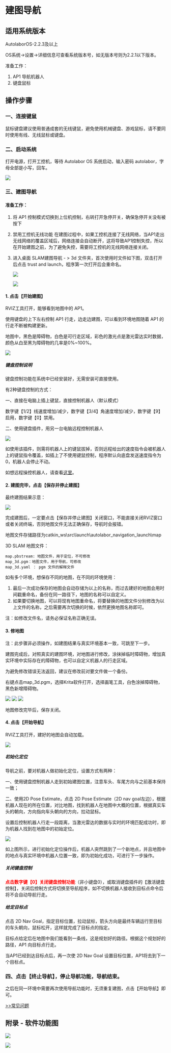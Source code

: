 # 建图导航

## 适用系统版本

AutolaborOS-2.2.3及以上

OS系统->设置->详细信息可查看系统版本号，如无版本号则为2.2.1以下版本。

准备工作：
1. AP1 导航机器人
2. 键盘鼠标

## 操作步骤

### 一、连接键鼠
鼠标键盘建议使用普通成套的无线键鼠，避免使用机械键盘、游戏鼠标，请不要同时使用有线、无线鼠标或键盘。

### 二、启动系统
打开电源，打开工控机，等待 Autolabor OS 系统启动，输入密码 autolabor，字母全部是小写，回车。

![](imgs/login.png)

### 三、建图导航


#### 准备工作：
1. 将 AP1 控制模式切换到上位机控制，右转打开急停开关，确保急停开关没有被按下
2. 禁用工控机无线功能
  在建图过程中，如果工控机连接了无线网络，当AP1走出无线网络的覆盖区域后，网络连接会自动断开，这将导致AP1控制失控，所以在开始建图之前，为了避免失控，需要将工控机的无线网络连接关闭。
3. 进入桌面 SLAM建图导航 - > 3d 文件夹，首次使用时文件如下图，双击打开后点击 trust and launch，程序第一次打开后会重命名。

    ![](imgs/slam-8.png)

    ![](imgs/slam-9.png)


#### 1. 点击【开始建图】


RVIZ工具打开，能够看到地图中的 AP1。

使用键盘的上下左右控制 AP1 行走，边走边建图，可以看到环境地图随着 AP1 的行走不断被构建更新。

地图中，黑色是障碍物，白色是可行走区域，彩色的激光点是激光雷达实时数据，颜色从白至黑为障碍物的几率是0%~100%。

![](imgs/3d_slam1.png)


##### 键盘控制说明

键盘控制功能在系统中已经安装好，无需安装可直接使用。

有2种键盘控制的方式：

一、直接在电脑上插上键鼠，直接控制机器人（默认模式）

数字键【1/2】线速度增加/减少，数字键【3/4】角速度增加/减少，数字键【9】启用，数字键【0】禁用。

二、使用键盘插件，用另一台电脑远程控制机器人

![](imgs/key_control.png)

如使用该插件，则需将机器人上的键鼠拔掉，否则远程给出的速度指令会被机器人上的键鼠指令覆盖，如插上了不使用键鼠控制，程序默认向底盘发送速度指令为0，机器人会停止不动。

如想远程操控机器人，请查看[这里](/usedoc/navigationKit2/version_two/network/setting)。


#### 2. 建图完毕，点击【保存并停止建图】

最终建图结果示意：


![](imgs/3d_slam3.png)

完成建图后，一定要点击【保存并停止建图】关闭窗口，不能直接关闭RVIZ窗口或者关闭终端，否则地图文件无法正确保存，导航时会报错。

地图文件存储路径为catkin_ws\src\launch\autolabor_navigation_launch\map

3D SLAM 地图文件：

```
map.pbstream: 地图文件，用于定位，不可修改
map_3d.pgm：地图文件，用于导航，可修改
map_3d.yaml ： pgm 文件的解释文件
```

如有多个环境，想保存不同的地图，在不同的环境使用：
1. 最后一次成功保存的地图会自动存储为以上的名称，而过去建好的地图会用时间戳重命名，备份在同一路径下，地图的名称可以自定义。
2. 如果要切换地图，可以将现有地图重命名，将要替换的地图文件分别修改为以上文件的名称，之后需要再次切换的时候，依然更换地图名称即可。

注：如修改文件名，请务必保证名称正确无误。

#### 3. 修地图


注：此步骤非必须操作，如建图结果与真实环境基本一致，可跳至下一步。

建图完成后，对照真实的建图环境，对地图进行修改，涂抹掉临时障碍物，增加真实环境中实际存在的障碍物，也可以自定义机器人的行走区域。

为避免修改错误无法返回，建议在修改前对要文件做一个备份。

右键点击map_3d.pgm，选择Krita软件打开，选择画笔工具，白色涂掉障碍物，黑色新增障碍物。

![](imgs/3d_slam4.png)
![](imgs/3d_slam5.png)
![](imgs/3d_slam6.png)

地图修改完毕后，保存关闭。


#### 4. 点击【开始导航】
RVIZ工具打开，建好的地图会自动加载。

![](imgs/3d_slam7.png)



##### 初始化定位

导航之前，要对机器人做初始化定位，设置方式有两种：

一、使用键盘控制机器人走到初始建图位置，注意车头、车尾方向与之前基本保持一致；

二、使用2D Pose Estimate，点击 2D Pose Estimate（2D nav goal左边），根据机器人现在的所在位置，对比地图，找到机器人在地图中大概的位置，根据真实车头的朝向，方向指向车头朝向的方向，拉动鼠标。

设置后控制机器人行走一段距离，当激光雷达的数据与实时的环境匹配成功时，即为机器人找到在地图中的初始定位。

![](imgs/3d_slam8.gif)

如上图所示，进行初始化定位操作后，机器人突然跳到了一个新地点，并且地图中的地点与真实环境中机器人位置一致，即为初始化成功，可进行下一步操作。

##### 关闭键盘控制

<b style="color:red;">点击数字键【0】关闭键盘控制功能</b>（非小键盘0），或取消键盘插件的【激活键盘控制】，关闭后控制方式将切换至导航程序，如不切换机器人接收到目标点命令后将不会自动导航行走。

##### 给定目标点

点击 2D Nav Goal，指定目标位置，拉动鼠标，箭头方向是最终车辆运行至目标的车头朝向，鼠标松开，这样就完成了目标点的指定。

目标点给定后在地图中我们能看到一条线，这是规划好的路径。根据这个规划好的路径，AP1 向目标点行走。

当AP1已经到达目标点后，再一次使 2D Nav Goal 设置目标位置，AP1将去到下一个目标点。



### 四、点击【终止导航】，停止导航功能，导航结束。

之后在同一环境中需要再次使用导航功能时，无须重复建图，点击【开始导航】即可。


[>>常见问题](/usedoc/navigationKit2/common/q_a/doc2)



## 附录 - 软件功能图


![](imgs/software_intro_4.jpg)

![](imgs/software_intro_5.jpg)
